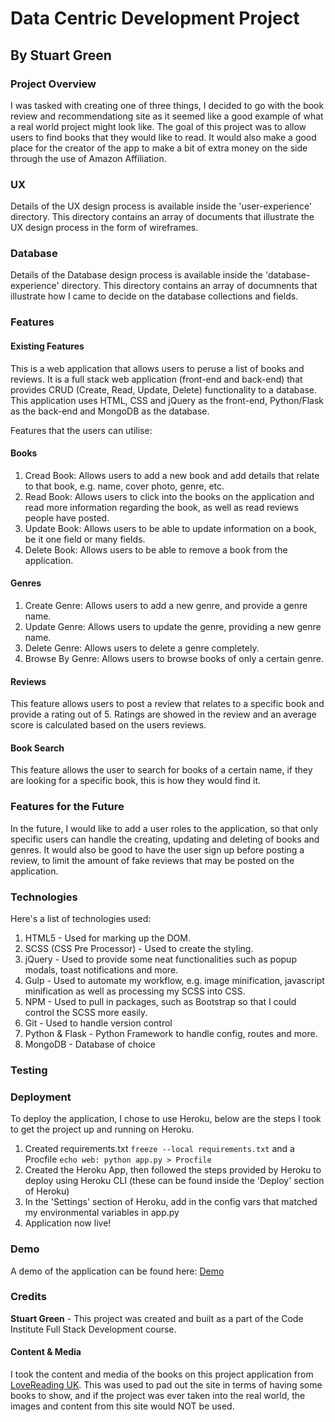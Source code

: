 # Data Centric Development Project
## By Stuart Green

### Project Overview
I was tasked with creating one of three things, I decided to go with the book review and recommendationg site as it seemed like a good example of what a real world project might look like. The goal of this project was to allow users to find books that they would like to read. It would also make a good place for the creator of the app to make a bit of extra money on the side through the use of Amazon Affiliation.

### UX
Details of the UX design process is available inside the 'user-experience' directory. This directory contains an array of documents that illustrate the UX design process in the form of wireframes.

### Database
Details of the Database design process is available inside the 'database-experience' directory. This directory contains an array of documnents that illustrate how I came to decide on the database collections and fields.

### Features
#### Existing Features
This is a web application that allows users to peruse a list of books and reviews. It is a full stack web application (front-end and back-end) that provides CRUD (Create, Read, Update, Delete) functionality to a database. This application uses HTML, CSS and jQuery as the front-end, Python/Flask as the back-end and MongoDB as the database.

Features that the users can utilise:
#### Books
1. Cread Book: Allows users to add a new book and add details that relate to that book, e.g. name, cover photo, genre, etc.
2. Read Book: Allows users to click into the books on the application and read more information regarding the book, as well as read reviews people have posted.
3. Update Book: Allows users to be able to update information on a book, be it one field or many fields.
4. Delete Book: Allows users to be able to remove a book from the application.

#### Genres
1. Create Genre: Allows users to add a new genre, and provide a genre name.
2. Update Genre: Allows users to update the genre, providing a new genre name.
3. Delete Genre: Allows users to delete a genre completely.
4. Browse By Genre: Allows users to browse books of only a certain genre.

#### Reviews
This feature allows users to post a review that relates to a specific book and provide a rating out of 5. Ratings are showed in the review and an average score is calculated based on the users reviews.

#### Book Search
This feature allows the user to search for books of a certain name, if they are looking for a specific book, this is how they would find it.

### Features for the Future
In the future, I would like to add a user roles to the application, so that only specific users can handle the creating, updating and deleting of books and genres. It would also be good to have the user sign up before posting a review, to limit the amount of fake reviews that may be posted on the application.

### Technologies
Here's a list of technologies used:

1. HTML5 - Used for marking up the DOM.
2. SCSS (CSS Pre Processor) - Used to create the styling.
3. jQuery - Used to provide some neat functionalities such as popup modals, toast notifications and more.
4. Gulp - Used to automate my workflow, e.g. image minification, javascript minification as well as processing my SCSS into CSS.
5. NPM - Used to pull in packages, such as Bootstrap so that I could control the SCSS more easily.
6. Git - Used to handle version control
7. Python & Flask - Python Framework to handle config, routes and more.
8. MongoDB - Database of choice

### Testing

### Deployment
To deploy the application, I chose to use Heroku, below are the steps I took to get the project up and running on Heroku.

1. Created requirements.txt `freeze --local requirements.txt` and a Procfile `echo web: python app.py > Procfile`
2. Created the Heroku App, then followed the steps provided by Heroku to deploy using Heroku CLI (these can be found inside the 'Deploy' section of Heroku)
3. In the 'Settings' section of Heroku, add in the config vars that matched my environmental variables in app.py
4. Application now live!

### Demo
A demo of the application can be found here: [Demo](https://data-centric-dev-project-mongo.herokuapp.com)

### Credits

__Stuart Green__ - This project was created and built as a part of the Code Institute Full Stack Development course.

#### Content & Media
I took the content and media of the books on this project application from [LoveReading  UK](https://www.lovereading.co.uk/). This was used to pad out the site in terms of having some books to show, and if the project was ever taken into the real world, the images and content from this site would NOT be used.